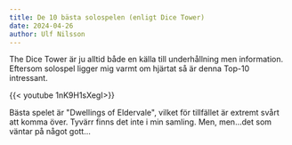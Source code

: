 ```yaml
---
title: De 10 bästa solospelen (enligt Dice Tower)
date: 2024-04-26
author: Ulf Nilsson
---
```


The Dice Tower är ju alltid både en källa till underhållning men information. Eftersom solospel ligger mig varmt om hjärtat så är denna Top-10 intressant.

{{< youtube 1nK9H1sXegI>}}

Bästa spelet är "Dwellings of Eldervale", vilket för tillfället är extremt svårt att komma över. Tyvärr finns det inte i min samling. Men, men...det som väntar på något gott...